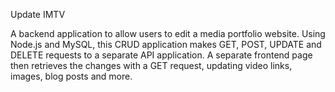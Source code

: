 Update IMTV

A backend application to allow users to edit a media portfolio website. Using Node.js and MySQL, this CRUD application makes GET, POST, UPDATE and DELETE requests to a separate API application. A separate frontend page then retrieves the changes with a GET request, updating video links, images, blog posts and more.
